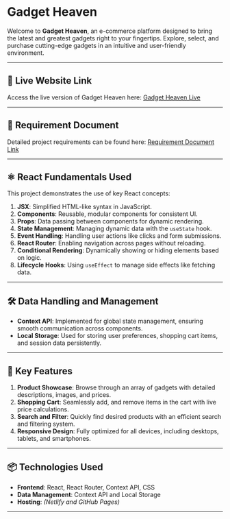 # Gadget Heaven

Welcome to **Gadget Heaven**, an e-commerce platform designed to bring the latest and greatest gadgets right to your fingertips. Explore, select, and purchase cutting-edge gadgets in an intuitive and user-friendly environment.

---

## 🚀 **Live Website Link**

Access the live version of Gadget Heaven here: [Gadget Heaven Live](https://extraordinary-ganache-de89ee.netlify.app/) 

---

## 📄 **Requirement Document**

Detailed project requirements can be found here: [Requirement Document Link](https://github.com/sujoy-dam/gadget-heaver/blob/main/Batch-10_Assignment-08-.pdf)

---

## ⚛️ **React Fundamentals Used**

This project demonstrates the use of key React concepts:
1. **JSX**: Simplified HTML-like syntax in JavaScript.
2. **Components**: Reusable, modular components for consistent UI.
3. **Props**: Data passing between components for dynamic rendering.
4. **State Management**: Managing dynamic data with the `useState` hook.
5. **Event Handling**: Handling user actions like clicks and form submissions.
6. **React Router**: Enabling navigation across pages without reloading.
7. **Conditional Rendering**: Dynamically showing or hiding elements based on logic.
8. **Lifecycle Hooks**: Using `useEffect` to manage side effects like fetching data.

---

## 🛠️ **Data Handling and Management**

- **Context API**: Implemented for global state management, ensuring smooth communication across components.
- **Local Storage**: Used for storing user preferences, shopping cart items, and session data persistently.

---

## 🌟 **Key Features**

1. **Product Showcase**: Browse through an array of gadgets with detailed descriptions, images, and prices.
2. **Shopping Cart**: Seamlessly add, and remove items in the cart with live price calculations.
3. **Search and Filter**: Quickly find desired products with an efficient search and filtering system.
4. **Responsive Design**: Fully optimized for all devices, including desktops, tablets, and smartphones.

---

## 📦 **Technologies Used**

- **Frontend**: React, React Router, Context API, CSS
- **Data Management**: Context API and Local Storage
- **Hosting**: *(Netlify and GitHub Pages)*

---